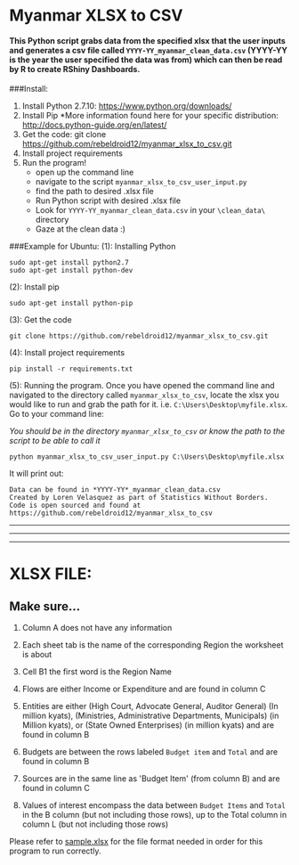 # Myanmar XLSX to CSV

#### This Python script grabs data from the specified xlsx that the user inputs and generates a csv file called `YYYY-YY_myanmar_clean_data.csv` (YYYY-YY is the year the user specified the data was from) which can then be read by R to create RShiny Dashboards.

###Install:

1. Install Python 2.7.10: https://www.python.org/downloads/
2. Install Pip 
*More information found here for your specific distribution: http://docs.python-guide.org/en/latest/
3. Get the code: git clone https://github.com/rebeldroid12/myanmar_xlsx_to_csv.git
4. Install project requirements
5. Run the program!
	- open up the command line
	- navigate to the script `myanmar_xlsx_to_csv_user_input.py`
	- find the path to desired .xlsx file
	- Run Python script with desired .xlsx file
	- Look for `YYYY-YY_myanmar_clean_data.csv` in your `\clean_data\` directory
	- Gaze at the clean data :)


###Example for Ubuntu:
(1): Installing Python

```
sudo apt-get install python2.7
sudo apt-get install python-dev
```

(2): Install pip
```
sudo apt-get install python-pip
```

(3): Get the code
```
git clone https://github.com/rebeldroid12/myanmar_xlsx_to_csv.git
```

(4): Install project requirements
```
pip install -r requirements.txt
```

(5): Running the program. Once you have opened the command line and navigated to the directory called `myanmar_xlsx_to_csv`, locate the xlsx you would like to run and grab the path for it. i.e. `C:\Users\Desktop\myfile.xlsx`. Go to your command line:

*You should be in the directory `myanmar_xlsx_to_csv` or know the path to the script to be able to call it*
```
python myanmar_xlsx_to_csv_user_input.py C:\Users\Desktop\myfile.xlsx
```
It will print out:

```
Data can be found in *YYYY-YY*_myanmar_clean_data.csv  
Created by Loren Velasquez as part of Statistics Without Borders. 
Code is open sourced and found at https://github.com/rebeldroid12/myanmar_xlsx_to_csv
```
---
---
---

# XLSX FILE:

## Make sure...

1. Column A does not have any information

2. Each sheet tab is the name of the corresponding Region the worksheet is about 

3. Cell B1 the first word is the Region Name

4. Flows are either Income or Expenditure and are found in column C

5. Entities are either (High Court, Advocate General, Auditor General) (In million kyats), (Ministries, Administrative Departments, Municipals) (in Million kyats), or (State Owned Enterprises) (in million kyats) and are found in column B

6. Budgets are between the rows labeled `Budget item` and `Total` and are found in column B

7. Sources are in the same line as 'Budget Item' (from column B) and are found in column C

8. Values of interest encompass the data between `Budget Items` and `Total` in the B column (but not including those rows), up to the Total column in column L (but not including those rows)


Please refer to [sample.xlsx](https://github.com/rebeldroid12/myanmar_xlsx_to_csv/blob/master/sample.xlsx) for the file format needed in order for this program to run correctly.
